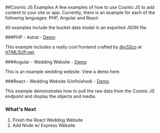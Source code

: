 ##Cosmic JS Examples
A few examples of how to use Cosmic JS to add content to your site or app.  Currently, there is an example for each of the following languages: PHP, Angular and React.

All examples include the bucket data model in an exported JSON file.

###PHP - Astral - [Demo](http://tonyspiro.com/dev/cosmicjs-examples/php/astral/)

This example includes a really cool frontend crafted by [@n33co](http://twitter.com/n33co) at [HTML5UP.net](http://html5up.net).


###Angular - Wedding Website - [Demo](http://tonyspiro.com/dev/cosmicjs-examples/angular/wedding-website/)

This is an example wedding website.  View a demo here.


###React - Wedding Website (Unfinished) - [Demo](http://tonyspiro.com/dev/cosmicjs-examples/react/wedding-website/)

This example demonstrates how to pull the raw data from the Cosmic JS endpoint and display the objects and media.


### What's Next
1. Finish the React Wedding Website
2. Add Node w/ Express Website

